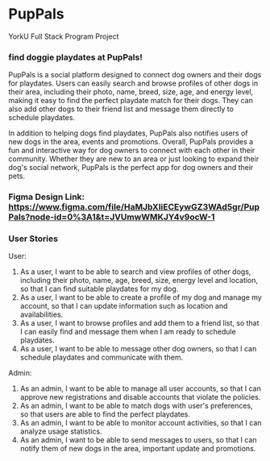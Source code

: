 # PupPals
YorkU Full Stack Program Project

### find doggie playdates at PupPals!
PupPals is a social platform designed to connect dog owners and their dogs for playdates. Users can easily search and browse profiles of other dogs in their area, including their photo, name, breed, size, age, and energy level, making it easy to find the perfect playdate match for their dogs. They can also add other dogs to their friend list and message them directly to schedule playdates. 

In addition to helping dogs find playdates, PupPals also notifies users of new dogs in the area, events and promotions. Overall, PupPals provides a fun and interactive way for dog owners to connect with each other in their community. Whether they are new to an area or just looking to expand their dog's social network, PupPals is the perfect app for dog owners and their pets.

### Figma Design Link: https://www.figma.com/file/HaMJbXliECEywGZ3WAd5gr/PupPals?node-id=0%3A1&t=JVUmwWMKJY4v9ocW-1

### User Stories

User:
1. As a user, I want to be able to search and view profiles of other dogs, including their photo, name, age, breed, size, energy level and location, so that I can find suitable playdates for my dog.
2. As a user, I want to be able to create a profile of my dog and manage my account, so that I can update information such as location and availabilities.
3. As a user, I want to browse profiles and add them to a friend list, so that I can easily find and message them when I am ready to schedule playdates.
4. As a user, I want to be able to message other dog owners, so that I can schedule playdates and communicate with them.


Admin:
1. As an admin, I want to be able to manage all user accounts, so that I can approve new registrations and disable accounts that violate the policies.
2. As an admin, I want to be able to match dogs with user's preferences, so that users are able to find the perfect playdates.
3. As an admin, I want to be able to monitor account activities, so that I can analyze usage statistics.
4. As an admin, I want to be able to send messages to users, so that I can notify them of new dogs in the area, important update and promotions.

